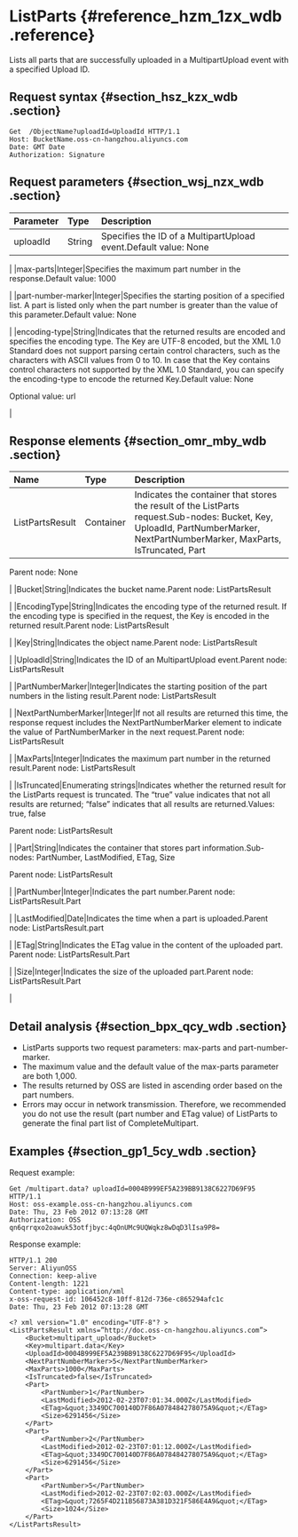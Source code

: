 # ListParts {#reference_hzm_1zx_wdb .reference}

Lists all parts that are successfully uploaded in a MultipartUpload event with a specified Upload ID.

## Request syntax {#section_hsz_kzx_wdb .section}

```
Get  /ObjectName?uploadId=UploadId HTTP/1.1
Host: BucketName.oss-cn-hangzhou.aliyuncs.com
Date: GMT Date
Authorization: Signature
```

## Request parameters {#section_wsj_nzx_wdb .section}

|Parameter|Type|Description|
|:--------|:---|:----------|
|uploadId|String|Specifies the ID of a MultipartUpload event.Default value: None

|
|max-parts|Integer|Specifies the maximum part number in the response.Default value: 1000

|
|part-number-marker|Integer|Specifies the starting position of a specified list. A part is listed only when the part number is greater than the value of this parameter.Default value: None

 |
|encoding-type|String|Indicates that the returned results are encoded and specifies the encoding type. The Key are UTF-8 encoded, but the XML 1.0 Standard does not support parsing certain control characters, such as the characters with ASCII values from 0 to 10. In case that the Key contains control characters not supported by the XML 1.0 Standard, you can specify the encoding-type to encode the returned Key.Default value: None

Optional value: url

|

## Response elements {#section_omr_mby_wdb .section}

|Name|Type|Description|
|:---|:---|:----------|
|ListPartsResult|Container|Indicates the container that stores the result of the ListParts request.Sub-nodes: Bucket, Key, UploadId, PartNumberMarker, NextPartNumberMarker, MaxParts, IsTruncated, Part

Parent node: None

|
|Bucket|String|Indicates the bucket name.Parent node: ListPartsResult

 |
|EncodingType|String|Indicates the encoding type of the returned result. If the encoding type is specified in the request, the Key is encoded in the returned result.Parent node: ListPartsResult

|
|Key|String|Indicates the object name.Parent node: ListPartsResult

|
|UploadId|String|Indicates the ID of an MultipartUpload event.Parent node: ListPartsResult

 |
|PartNumberMarker|Integer|Indicates the starting position of the part numbers in the listing result.Parent node: ListPartsResult

|
|NextPartNumberMarker|Integer|If not all results are returned this time, the response request includes the NextPartNumberMarker element to indicate the value of PartNumberMarker in the next request.Parent node: ListPartsResult

 |
|MaxParts|Integer|Indicates the maximum part number in the returned result.Parent node: ListPartsResult

|
|IsTruncated|Enumerating strings|Indicates whether the returned result for the ListParts request is truncated. The “true” value indicates that not all results are returned; “false” indicates that all results are returned.Values: true, false

Parent node: ListPartsResult

|
|Part|String|Indicates the container that stores part information.Sub-nodes: PartNumber, LastModified, ETag, Size

Parent node: ListPartsResult

|
|PartNumber|Integer|Indicates the part number.Parent node: ListPartsResult.Part

|
|LastModified|Date|Indicates the time when a part is uploaded.Parent node: ListPartsResult.part

|
|ETag|String|Indicates the ETag value in the content of the uploaded part. Parent node: ListPartsResult.Part

 |
|Size|Integer|Indicates the size of the uploaded part.Parent node: ListPartsResult.Part

|

## Detail analysis {#section_bpx_qcy_wdb .section}

-   ListParts supports two request parameters: max-parts and part-number-marker.
-   The maximum value and the default value of the max-parts parameter are both 1,000.
-   The results returned by OSS are listed in ascending order based on the part numbers.
-   Errors may occur in network transmission. Therefore, we recommended you do not use the result \(part number and ETag value\) of ListParts to generate the final part list of CompleteMultipart.

## Examples {#section_gp1_5cy_wdb .section}

Request example:

```
Get /multipart.data? uploadId=0004B999EF5A239BB9138C6227D69F95 HTTP/1.1
Host: oss-example.oss-cn-hangzhou.aliyuncs.com
Date: Thu, 23 Feb 2012 07:13:28 GMT
Authorization: OSS qn6qrrqxo2oawuk53otfjbyc:4qOnUMc9UQWqkz8wDqD3lIsa9P8=
```

Response example:

```
HTTP/1.1 200 
Server: AliyunOSS
Connection: keep-alive
Content-length: 1221
Content-type: application/xml
x-oss-request-id: 106452c8-10ff-812d-736e-c865294afc1c
Date: Thu, 23 Feb 2012 07:13:28 GMT

<? xml version="1.0" encoding="UTF-8"? >
<ListPartsResult xmlns=”http://doc.oss-cn-hangzhou.aliyuncs.com”>
    <Bucket>multipart_upload</Bucket>
    <Key>multipart.data</Key>
    <UploadId>0004B999EF5A239BB9138C6227D69F95</UploadId>
    <NextPartNumberMarker>5</NextPartNumberMarker>
    <MaxParts>1000</MaxParts>
    <IsTruncated>false</IsTruncated>
    <Part>
        <PartNumber>1</PartNumber>
        <LastModified>2012-02-23T07:01:34.000Z</LastModified>
        <ETag>&quot;3349DC700140D7F86A078484278075A9&quot;</ETag>
        <Size>6291456</Size>
    </Part>
    <Part>
        <PartNumber>2</PartNumber>
        <LastModified>2012-02-23T07:01:12.000Z</LastModified>
        <ETag>&quot;3349DC700140D7F86A078484278075A9&quot;</ETag>
        <Size>6291456</Size>
    </Part>
    <Part>
        <PartNumber>5</PartNumber>
        <LastModified>2012-02-23T07:02:03.000Z</LastModified>
        <ETag>&quot;7265F4D211B56873A381D321F586E4A9&quot;</ETag>
        <Size>1024</Size>
    </Part>
</ListPartsResult>
```

